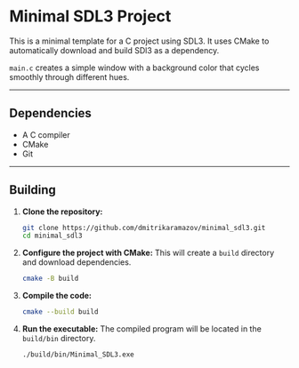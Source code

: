 # Minimal SDL3 Project

This is a minimal template for a C project using SDL3.
It uses CMake to automatically download and build SDl3 as a dependency. 

`main.c` creates a simple window with a background color that cycles smoothly through different hues.

***
## Dependencies

-   A C compiler 
-   CMake 
-   Git 

***

## Building

1.  **Clone the repository:**
    ```bash
    git clone https://github.com/dmitrikaramazov/minimal_sdl3.git
    cd minimal_sdl3
    ```

2.  **Configure the project with CMake:**
    This will create a `build` directory and download dependencies.
    ```bash
    cmake -B build
    ```

3.  **Compile the code:**
    ```bash
    cmake --build build
    ```

4.  **Run the executable:**
    The compiled program will be located in the `build/bin` directory.
    ```bash
    ./build/bin/Minimal_SDL3.exe
    ```